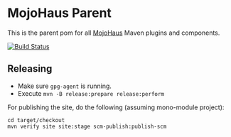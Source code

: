 # MojoHaus Parent

This is the parent pom for all [MojoHaus](http://www.mojohaus.org) Maven plugins and components.
 
[![Build Status](https://travis-ci.org/mojohaus/mojo-parent.svg?branch=master)](https://travis-ci.org/mojohaus/mojo-parent)

## Releasing

* Make sure `gpg-agent` is running.
* Execute `mvn -B release:prepare release:perform`

For publishing the site, do the following (assuming mono-module project):

```
cd target/checkout
mvn verify site site:stage scm-publish:publish-scm
```
